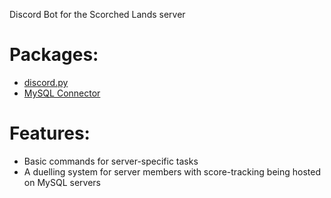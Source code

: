 Discord Bot for the Scorched Lands server
# Packages:
 
- [discord.py](https://discordpy.readthedocs.io/en/latest/index.html)
- [MySQL Connector](https://dev.mysql.com/doc/connector-python/en/)
 
# Features:
- Basic commands for server-specific tasks
- A duelling system for server members with score-tracking being hosted on MySQL servers

